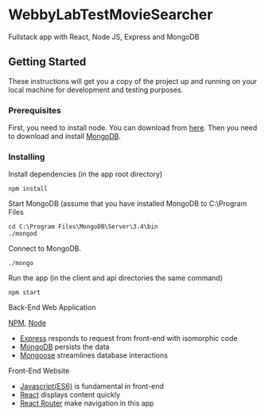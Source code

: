 # WebbyLabTestMovieSearcher
Fullstack app with React, Node JS, Express and MongoDB

## Getting Started

These instructions will get you a copy of the project up and running on your local machine for development and testing purposes.

### Prerequisites

First, you need to install node. You can download from [here](https://nodejs.org/en/).
Then you need to download and install [MongoDB](https://www.mongodb.com/).

### Installing

Install dependencies (in the app root directory)
```
npm install
```
Start MongoDB (assume that you have installed MongoDB to C:\Program  Files
```
cd C:\Program Files\MongoDB\Server\3.4\bin
./mongod
```
Connect to MongoDB.
```
./mongo
```
Run the app (in the client and api directories the same command)
```
npm start
```

Back-End Web Application

 [NPM](https://www.npmjs.com/), [Node](https://nodejs.org/en/)
* [Express](http://expressjs.com/) responds to request from front-end with isomorphic code
* [MongoDB](https://www.mongodb.com/) persists the data
* [Mongoose](http://mongoosejs.com/) streamlines database interactions

Front-End Website
* [Javascript(ES6)](https://frontender.info/es6-in-depth-symbols/) is fundamental in front-end
* [React](https://facebook.github.io/react/) displays content quickly
* [React Router](https://reacttraining.com/react-router/web/guides/quick-start) make navigation in this app


